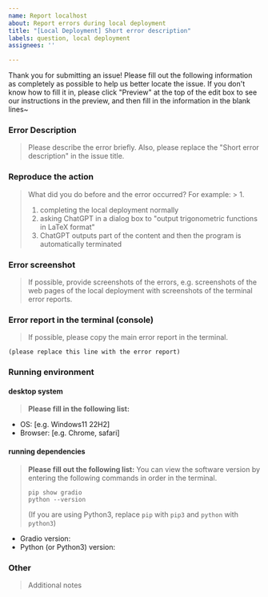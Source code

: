 ```yaml
---
name: Report localhost
about: Report errors during local deployment
title: "[Local Deployment] Short error description"
labels: question, local deployment
assignees: ''

---
```


Thank you for submitting an issue! Please fill out the following information as completely as possible to help us better locate the issue. 
If you don't know how to fill it in, please click "Preview" at the top of the edit box to see our instructions in the preview, and then fill in the information in the blank lines~

### Error Description
> Please describe the error briefly. Also, please replace the "Short error description" in the issue title.

### Reproduce the action
> What did you do before and the error occurred? For example: > 1.
> 1. completing the local deployment normally
> 2. asking ChatGPT in a dialog box to "output trigonometric functions in LaTeX format"
> 3. ChatGPT outputs part of the content and then the program is automatically terminated

### Error screenshot
> If possible, provide screenshots of the errors, e.g. screenshots of the web pages of the local deployment with screenshots of the terminal error reports.

### Error report in the terminal (console)
> If possible, please copy the main error report in the terminal.

```console
(please replace this line with the error report)
```

### Running environment
#### desktop system
> **Please fill in the following list:**

 - OS: [e.g. Windows11 22H2]
 - Browser: [e.g. Chrome, safari]

#### running dependencies
> **Please fill out the following list:**
> You can view the software version by entering the following commands in order in the terminal.
> ```shell
> pip show gradio
> python --version
> ```
> (If you are using Python3, replace `pip` with `pip3` and `python` with `python3`)

- Gradio version:
- Python (or Python3) version:

### Other
> Additional notes
